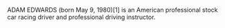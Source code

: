 ADAM EDWARDS (born May 9, 1980)[1] is an American professional stock car racing driver and professional driving instructor.
